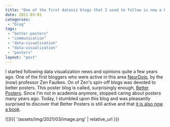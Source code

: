```yaml
---
title: "One of the first dataviz blogs that I used to follow is now a book. Better Posters"
date: 2021-03-01
categories: 
 - "blog"
tags: 
 - "better-posters"
 - "communication"
 - "data-visualisation"
 - "data-visualization"
 - "posters"
layout: "post"
---
```


I started following data visualization news and opinions quite a few years ago. One of the first bloggers who were active in this area [NeurDojo](http://neurodojo.blogspot.com), by the (now) professor Zen Faulkes. On of Zen's spin-off blogs was devoted to better posters. This poster blog is called, surprisingly enough, [Better Posters](http://betterposters.blogspot.com). Since I'm not in academia anymore, stopped caring about posters many years ago. Today, I stumbled upon this blog and was pleasantly surprised to discover that Better Posters is still active and that [it is also now a book](https://pelagicpublishing.com/products/better-posters-zen-faulkes).

![]({{ '/assets/img/2021/03/image.png' | relative_url }})
